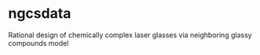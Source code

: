 # ngcsdata
Rational design of chemically complex laser glasses via neighboring glassy compounds model
